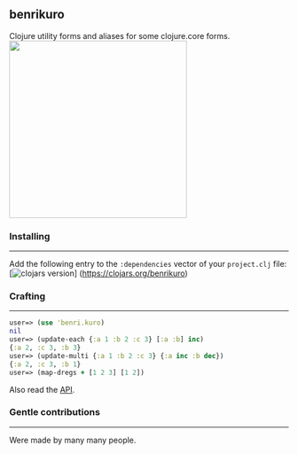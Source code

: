 benrikuro
-------
Clojure utility forms and aliases for some clojure.core forms.
<img height=320 src="http://upload.wikimedia.org/wikipedia/commons/8/82/Onigiri_at_a_convenience_store_by_typester_in_Kamakura.jpg"></img>

### Installing
-------
Add the following entry to the `:dependencies` vector of your `project.clj` file:
[![clojars version](https://clojars.org/benrikuro/latest-version.svg?raw=true)]
(https://clojars.org/benrikuro)

### Crafting
-------
```clj
user=> (use 'benri.kuro)
nil
user=> (update-each {:a 1 :b 2 :c 3} [:a :b] inc)
{:a 2, :c 3, :b 3}
user=> (update-multi {:a 1 :b 2 :c 3} {:a inc :b dec})
{:a 2, :c 3, :b 1}
user=> (map-dregs + [1 2 3] [1 2])
```
Also read the [API](http://ccfontes.github.io/benrikuro/benri.kuro.html).

### Gentle contributions
-------
Were made by many many people.
